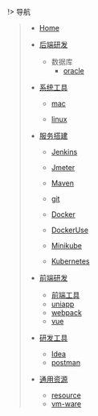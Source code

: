 !> 导航

> * [Home](/)
> * [后端研发](./backend/index.md)
>   * 数据库
>     * [oracle](./backend/database/oracle.md)
> * [系统工具](./system/index.md)
>   * [mac](./system/mac.md)
>
>   * [linux](./system/linux.md)
> * [服务搭建](./service/index.md)
>
>   * [Jenkins](./service/jenkins.md)
>
>   * [Jmeter](./service/jmeter.md)
>
>   * [Maven](./service/maven.md)
>
>   * [git](./service/git.md)
>
>   * [Docker](./service/docker/docker.md)
>
>   * [DockerUse](./service/docker/docker-use.md)
>
>   * [Minikube](./service/kubernetes/minikube.md)
>
>   * [Kubernetes](./service/kubernetes/kubernetes.md)
> * [前端研发](./front/index.md)
>   * [前端工具](./front/tools.md)
>   * [uniapp](./front/framework/uniapp.md)
>   * [webpack](./front/framework/webpack.md)
>   * [vue](./front/framework/vue.md)
> * [研发工具](./tools/index.md)
>   * [Idea](./tools/idea.md)
>   * [postman](./tools/postman.md)
> * [通用资源](./resource/index.md)
>   * [resource](./resource/resource.md)
>   * [vm-ware](./resource/vm-ware.md)
>
